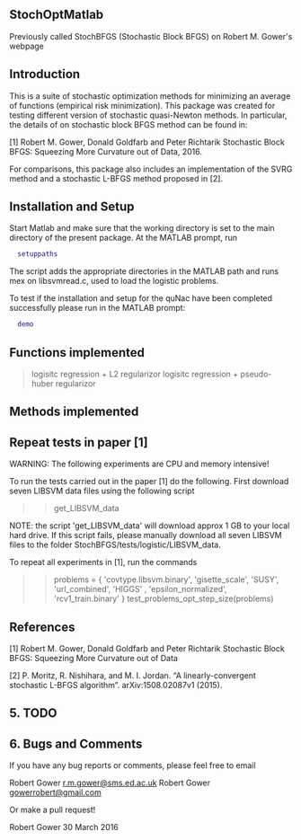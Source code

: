 ## StochOptMatlab

Previously called StochBFGS (Stochastic Block BFGS) on Robert M. Gower's webpage


## Introduction

This is a suite of stochastic optimization methods for minimizing an average of functions (empirical risk minimization). This package was created for testing different version of
stochastic quasi-Newton methods. In particular, the details of on stochastic block BFGS method can be found in:

[1]   Robert M. Gower, Donald Goldfarb and Peter Richtarik
      Stochastic Block BFGS: Squeezing More Curvature out of Data, 2016.

For comparisons, this package also includes an implementation of the SVRG 
method and a stochastic L-BFGS method proposed in [2]. 



## Installation and Setup

Start Matlab and make sure that the working directory is set to the
main directory of the present package.  At the MATLAB prompt, run
```Matlab
  setuppaths
```

The script adds the appropriate directories in the MATLAB path and runs mex 
on libsvmread.c, used to load the logistic problems. 

To test if the installation and setup for the quNac have been 
completed successfully please run in the MATLAB prompt:

```Matlab
  demo
```

## Functions implemented

>logisitc regression + L2 regularizor
>logisitc regression + pseudo-huber regularizor

## Methods implemented


## Repeat tests in paper [1]

WARNING: The following experiments are CPU and memory intensive!

To run the tests carried out in the paper [1] do the following.
First download seven LIBSVM data files using the following script

  >>  get_LIBSVM_data

NOTE:  the script 'get_LIBSVM_data' will download approx 1 GB to your local hard drive. If this script fails, please manually download all seven LIBSVM files to the folder StochBFGS/tests/logistic/LIBSVM_data.

To repeat all experiments in [1],  run the commands

  >>  problems = {    'covtype.libsvm.binary',   'gisette_scale',  'SUSY', 'url_combined',     'HIGGS' , 'epsilon_normalized', 'rcv1_train.binary' } 
  >>  test_problems_opt_step_size(problems)

## References

[1]   Robert M. Gower, Donald Goldfarb and Peter Richtarik
      Stochastic Block BFGS: Squeezing More Curvature out of Data

[2]   P. Moritz, R. Nishihara, and M. I. Jordan. 
      “A linearly-convergent stochastic L-BFGS algorithm”.
      arXiv:1508.02087v1 (2015).
## 5. TODO


## 6. Bugs and Comments

If you have any bug reports or comments, please feel free to email 

  Robert Gower <r.m.gower@sms.ed.ac.uk>
  Robert Gower <gowerrobert@gmail.com>

Or make a pull request!

Robert Gower
30 March 2016
